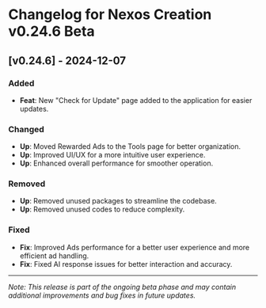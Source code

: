# Changelog for Nexos Creation v0.24.6 Beta

## [v0.24.6] - 2024-12-07

### Added

- **Feat**: New "Check for Update" page added to the application for easier updates.

### Changed

- **Up**: Moved Rewarded Ads to the Tools page for better organization.
- **Up**: Improved UI/UX for a more intuitive user experience.
- **Up**: Enhanced overall performance for smoother operation.

### Removed

- **Up**: Removed unused packages to streamline the codebase.
- **Up**: Removed unused codes to reduce complexity.

### Fixed

- **Fix**: Improved Ads performance for a better user experience and more efficient ad handling.
- **Fix**: Fixed AI response issues for better interaction and accuracy.

---

_Note: This release is part of the ongoing beta phase and may contain additional improvements and bug fixes in future updates._
